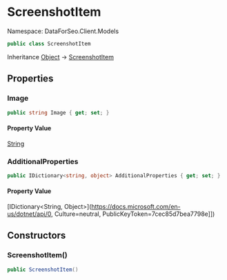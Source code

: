 # ScreenshotItem

Namespace: DataForSeo.Client.Models

```csharp
public class ScreenshotItem
```

Inheritance [Object](https://docs.microsoft.com/en-us/dotnet/api/Object) → [ScreenshotItem](./ScreenshotItem.md)

## Properties

### **Image**

```csharp
public string Image { get; set; }
```

#### Property Value

[String](https://docs.microsoft.com/en-us/dotnet/api/String)<br>

### **AdditionalProperties**

```csharp
public IDictionary<string, object> AdditionalProperties { get; set; }
```

#### Property Value

[IDictionary&lt;String, Object&gt;](https://docs.microsoft.com/en-us/dotnet/api/0, Culture=neutral, PublicKeyToken=7cec85d7bea7798e]])<br>

## Constructors

### **ScreenshotItem()**

```csharp
public ScreenshotItem()
```
